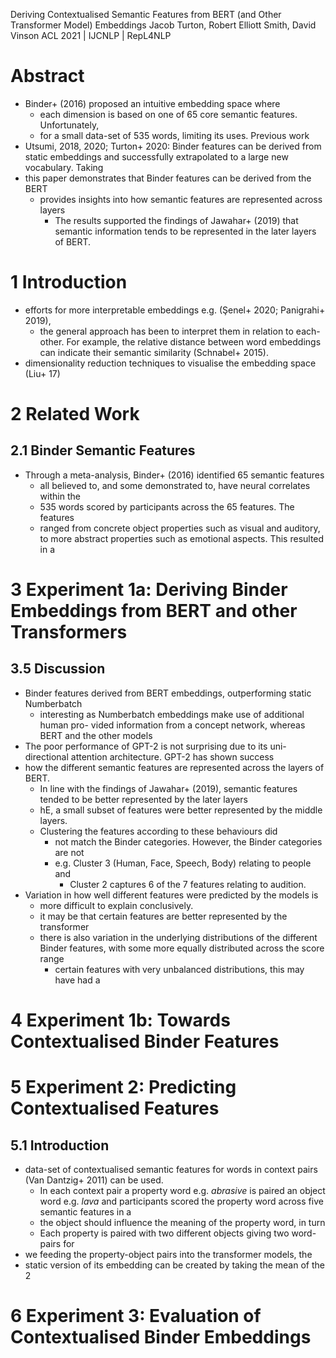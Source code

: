 Deriving Contextualised Semantic Features from BERT (and Other Transformer Model) Embeddings
Jacob Turton, Robert Elliott Smith, David Vinson
ACL 2021 | IJCNLP | RepL4NLP

# Abstract

* Binder+ (2016) proposed an intuitive embedding space where
  * each dimension is based on one of 65 core semantic features. Unfortunately,
  * for a small data-set of 535 words, limiting its uses.  Previous work
* Utsumi, 2018, 2020; Turton+ 2020: Binder features can be derived from static
  embeddings and successfully extrapolated to a large new vocabulary.  Taking
* this paper demonstrates that Binder features can be derived from the BERT
  * provides insights into how semantic features are represented across layers
    * The results supported the findings of Jawahar+ (2019) that
      semantic information tends to be represented in the later layers of BERT.

# 1 Introduction

* efforts for more interpretable embeddings e.g. (Şenel+ 2020; Panigrahi+ 2019),
  * the general approach has been to interpret them in relation to each-other.
    For example, the relative distance between word embeddings can indicate
    their semantic similarity (Schnabel+ 2015).
* dimensionality reduction techniques to visualise the embedding space (Liu+ 17)

# 2 Related Work

## 2.1 Binder Semantic Features

* Through a meta-analysis, Binder+ (2016) identified 65 semantic features
  * all believed to, and some demonstrated to, have neural correlates within the
  * 535 words scored by participants across the 65 features.  The features
  * ranged from concrete object properties such as visual and auditory, to more
    abstract properties such as emotional aspects.  This resulted in a

# 3 Experiment 1a: Deriving Binder Embeddings from BERT and other Transformers

## 3.5 Discussion

* Binder features derived from BERT embeddings, outperforming static Numberbatch
  * interesting as Numberbatch embeddings make use of additional human pro-
    vided information from a concept network, whereas BERT and the other models
* The poor performance of GPT-2 is not surprising
  due to its uni-directional attention architecture. GPT-2 has shown success
* how the different semantic features are represented across the layers of BERT.
  * In line with the findings of Jawahar+ (2019), semantic features tended to be
    better represented by the later layers
  * hE, a small subset of features were better represented by the middle layers.
  * Clustering the features according to these behaviours did
    * not match the Binder categories. However, the Binder categories are not
    * e.g. Cluster 3 (Human, Face, Speech, Body) relating to people and
      * Cluster 2 captures 6 of the 7 features relating to audition.
* Variation in how well different features were predicted by the models is
  * more difficult to explain conclusively.
  * it may be that certain features are better represented by the transformer
  * there is also variation in the underlying distributions of the different
    Binder features, with some more equally distributed across the score range
    * certain features with very unbalanced distributions, this may have had a

# 4 Experiment 1b: Towards Contextualised Binder Features

# 5 Experiment 2: Predicting Contextualised Features

## 5.1 Introduction

* data-set of contextualised semantic features for words in context pairs
  (Van Dantzig+ 2011) can be used.
  * In each context pair a
    property word e.g. _abrasive_ is paired an
    object word e.g. _lava_ and
    participants scored the property word across five semantic features in a
  * the object should influence the meaning of the property word, in turn
  * Each property is paired with two different objects giving two word-pairs for
* we feeding the property-object pairs into the transformer models, the
* static version of its embedding can be created by taking the mean of the 2

# 6 Experiment 3: Evaluation of Contextualised Binder Embeddings
